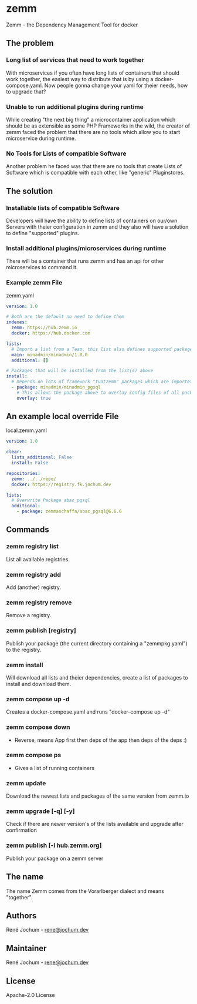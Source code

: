 # zemm

Zemm - the Dependency Management Tool for docker

## The problem

### Long list of services that need to work together

With microservices if you often have long lists of containers that should work together, the easiest way to distribute that is by using a docker-compose.yaml.
Now people gonna change your yaml for theier needs, how to upgrade that?

### Unable to run additional plugins during runtime

While creating "the next big thing" a microcontainer application which should be as extensible as some PHP Frameworks in the wild,
the creator of zemm faced the problem that there are no tools which allow you to start microservice during runtime.

### No Tools for Lists of compatible Software

Another problem he faced was that there are no tools that create Lists of Software which is compatible with each other, like "generic" Pluginstores.

## The solution

### Installable lists of compatible Software

Developers will have the ability to define lists of containers on our/own Servers with theier configuration in zemm and they also will have a solution to define "supported" plugins.

### Install additional plugins/microservices during runtime

There will be a container that runs zemm and has an api for other microservices to command it.

### Example zemm File

zemm.yaml

```yaml
version: 1.0

# Both are the default no need to define them
indexes:
  zemm: https://hub.zemm.io
  docker: https://hub.docker.com

lists:
  # Import a list from a Team, this list also defines supported packages/lists
  main: minadmin/minadmin/1.0.0
  additional: []

# Packages that will be installed from the list(s) above
install:
  # Depends on lots of framework "tuatzemm" packages which are importet in lists/main
  - package: minadmin/minadmin_pgsql
    # This allows the package above to overlay config files of all packages
    overlay: true
```

## An example local override File

local.zemm.yaml

```yaml
version: 1.0

clear:
  lists_additional: False
  install: False

repositories:
  zemm: ../../repo/
  docker: https://registry.fk.jochum.dev

lists:
  # Overwrite Package abac_pgsql
  additional:
    - package: zemmaschaffa/abac_pgsql@6.6.6
```

## Commands

### zemm registry list

List all available registries.

### zemm registry add

Add (another) registry.

### zemm registry remove

Remove a registry.

### zemm publish [registry]

Publish your package (the current directory containing a "zemmpkg.yaml") to the registry.

### zemm install

Will download all lists and theier dependencies, create a list of packages to install and download them.

### zemm compose up -d

Creates a docker-compose.yaml and runs "docker-compose up -d"

### zemm compose down

- Reverse, means App first then deps of the app then deps of the deps :)

### zemm compose ps

- Gives a list of running containers

### zemm update

Download the newest lists and packages of the same version from zemm.io

### zemm upgrade [-q] [-y]

Check if there are newer version's of the lists available and upgrade after confirmation

### zemm publish [-l hub.zemm.org]

Publish your package on a zemm server

## The name

The name Zemm comes from the Vorarlberger dialect and means "together".

## Authors

René Jochum - rene@jochum.dev

## Maintainer

René Jochum - rene@jochum.dev

## License

Apache-2.0 License
